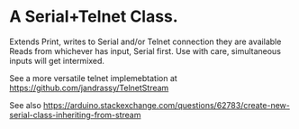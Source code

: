  # A Serial+Telnet Class.

 Extends Print, writes to Serial and/or Telnet connection they are available
 Reads from whichever has input, Serial first. Use with care, simultaneous
 inputs will get intermixed.

 See a more versatile telnet implemebtation at
              https://github.com/jandrassy/TelnetStream

 See also
              https://arduino.stackexchange.com/questions/62783/create-new-serial-class-inheriting-from-stream

